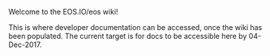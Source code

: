 Welcome to the EOS.IO/eos wiki!

This is where developer documentation can be accessed, once the wiki has been populated. The current target is for docs to be accessible here by 04-Dec-2017. 